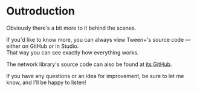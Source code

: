 # Outroduction

Obviously there's a bit more to it behind the scenes.

If you'd like to know more, you can always view Tween+'s source code — either on GitHub or in Studio.\
That way you can see exactly how everything works.

The network library's source code can also be found at [its GitHub](https://github.com/AlexanderLindholt/PacketPlus).

If you have any questions or an idea for improvement, be sure to let me know, and I'll be happy to listen!
